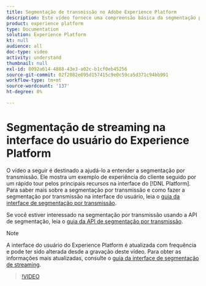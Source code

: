 ```yaml
---
title: Segmentação de transmissão no Adobe Experience Platform
description: Este vídeo fornece uma compreensão básica da segmentação por transmissão no Adobe Experience Platform e descreve como fazer a segmentação por transmissão usando a interface do usuário da Platform.
product: experience platform
type: Documentation
solution: Experience Platform
kt: null
audience: all
doc-type: video
activity: understand
thumbnail: null
exl-id: 8092a614-4888-43e3-a02c-b1cf0eb45256
source-git-commit: 02f2082e695d157415c9e0c59ca5d371c94bb991
workflow-type: tm+mt
source-wordcount: '137'
ht-degree: 0%

---
```


# Segmentação de streaming na interface do usuário do Experience Platform

O vídeo a seguir é destinado a ajudá-lo a entender a segmentação por transmissão. Ele mostra um exemplo de experiência do cliente seguido por um rápido tour pelos principais recursos na interface do [!DNL Platform]. Para saber mais sobre a segmentação por transmissão e como fazer a segmentação por transmissão na interface do usuário, leia o [guia da interface de segmentação por transmissão](../methods/streaming-segmentation.md).

Se você estiver interessado na segmentação por transmissão usando a API de segmentação, leia o [guia da API de segmentação por transmissão](../methods/streaming-segmentation.md).

>[!NOTE]
>
>A interface do usuário do Experience Platform é atualizada com frequência e pode ter sido alterada desde a gravação deste vídeo. Para obter as informações mais atualizadas, consulte o [guia da interface de segmentação de streaming](../methods/streaming-segmentation.md).

>[!VIDEO](https://video.tv.adobe.com/v/40067?quality=12&learn=on&captions=por_br)
